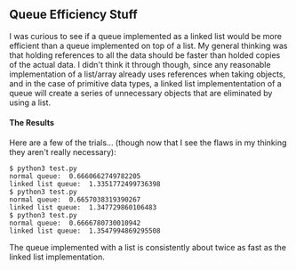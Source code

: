 ## Queue Efficiency Stuff
I was curious to see if a queue implemented as a linked list would be more efficient than a queue implemented on top of a list. My general thinking was that holding references to all the data should be faster than holded copies of the actual data. I didn't think it through though, since any reasonable implementation of a list/array already uses references when taking objects, and in the case of primitive data types, a linked list implemententation of a queue will create a series of unnecessary objects that are eliminated by using a list.
#### The Results
Here are a few of the trials... (though now that I see the flaws in my thinking they aren't really necessary):
```
$ python3 test.py
normal queue:  0.6660662749782205
linked list queue:  1.3351772499736398
$ python3 test.py
normal queue:  0.6657038319390267
linked list queue:  1.347729860106483
$ python3 test.py
normal queue:  0.6666780730010942
linked list queue:  1.3547994869295508
```
The queue implemented with a list is consistently about twice as fast as the linked list implementation.
